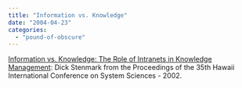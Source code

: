 ```yaml
---
title: "Information vs. Knowledge"
date: "2004-04-23"
categories: 
  - "pound-of-obscure"
---
```


[Information vs. Knowledge: The Role of Intranets in Knowledge Management](http://w3.informatik.gu.se/~dixi/publ/ddoml02.pdf): Dick Stenmark from the Proceedings of the 35th Hawaii International Conference on System Sciences - 2002.
